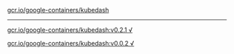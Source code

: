 [gcr.io/google-containers/kubedash](https://hub.docker.com/r/anjia0532/kubedash/tags/) 

----
[gcr.io/google-containers/kubedash:v0.2.1 √](https://hub.docker.com/r/anjia0532/kubedash/tags/)

[gcr.io/google-containers/kubedash:v0.0.2 √](https://hub.docker.com/r/anjia0532/kubedash/tags/)

